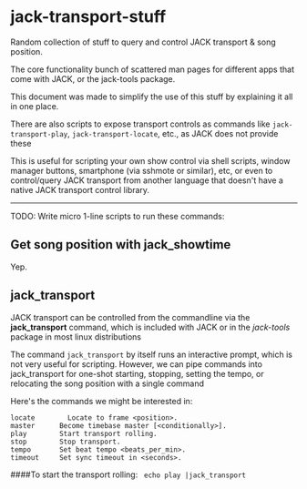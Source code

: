 # jack-transport-stuff
Random collection of stuff to query and control JACK transport &amp; song position.

The core functionality bunch of scattered man pages for different apps that come with JACK, or the jack-tools package.

This document was made to simplify the use of this stuff by explaining it all in one place. 

There are also scripts to expose transport controls as commands like ````jack-transport-play````, ````jack-transport-locate````, etc., as JACK does not provide these 

This is useful for scripting your own show control via shell scripts, window manager buttons, smartphone (via sshmote or similar), etc, or even to control/query JACK transport from another language that doesn't have a native JACK transport control library.


______________________________
TODO: Write micro 1-line scripts to run these commands:

## Get song position with jack_showtime
Yep.

## jack_transport
JACK transport can be controlled from the commandline via the **jack_transport** command, which is included with JACK or in the *jack-tools* package in most linux distributions

The command ````jack_transport```` by itself runs an interactive prompt, which is not very useful for scripting. However, we can pipe commands into jack_transport for one-shot starting, stopping, setting the tempo, or relocating the song position with a single command

Here's the commands we might be interested in:
````
locate		  Locate to frame <position>.
master      Become timebase master [<conditionally>].
play        Start transport rolling.
stop        Stop transport.
tempo       Set beat tempo <beats_per_min>.
timeout     Set sync timeout in <seconds>.
````

####To start the transport rolling:
```` echo play |jack_transport````



